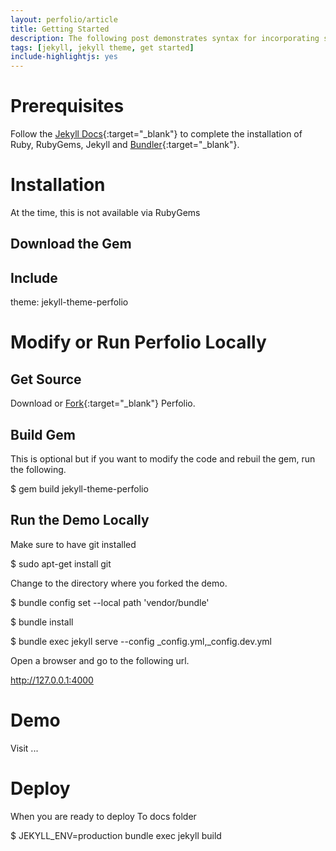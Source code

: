 ```yaml
---
layout: perfolio/article
title: Getting Started
description: The following post demonstrates syntax for incorporating static assets and jekyll plugins in to a blog post or page.
tags: [jekyll, jekyll theme, get started]
include-highlightjs: yes
---
```


# Prerequisites

Follow the [Jekyll Docs](https://jekyllrb.com/docs/installation){:target="_blank"} to complete the installation of Ruby, RubyGems, Jekyll and [Bundler](https://bundler.io){:target="_blank"}.

# Installation

At the time, this is not available via RubyGems

## Download the Gem




## Include

theme: jekyll-theme-perfolio

# Modify or Run Perfolio Locally

## Get Source

Download or [Fork](https://github.com/rossgodwin/jekyll-theme-perfolio/fork){:target="_blank"} Perfolio.

## Build Gem

This is optional but if you want to modify the code and rebuil the gem, run the following.

$ gem build jekyll-theme-perfolio

## Run the Demo Locally

Make sure to have git installed

$ sudo apt-get install git

Change to the directory where you forked the demo.

$ bundle config set --local path 'vendor/bundle'

$ bundle install

$ bundle exec jekyll serve --config _config.yml,_config.dev.yml

Open a browser and go to the following url.

http://127.0.0.1:4000

# Demo

Visit ...

# Deploy

When you are ready to deploy
To docs folder

$ JEKYLL_ENV=production bundle exec jekyll build

